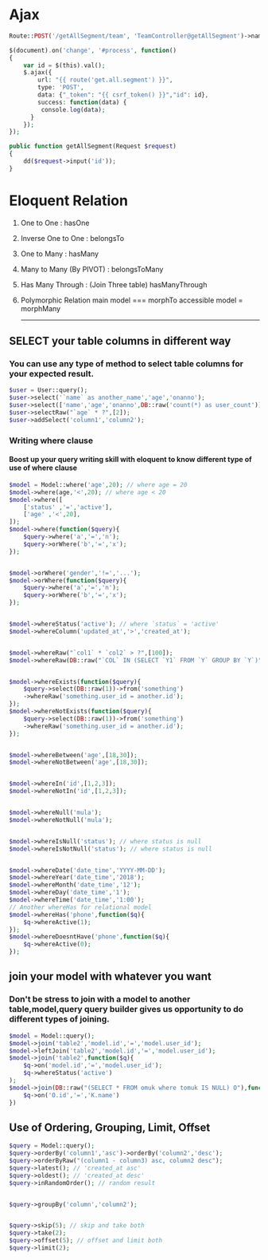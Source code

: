 # Ajax
```php
Route::POST('/getAllSegment/team', 'TeamController@getAllSegment')->name('get.all.segment');
```
```php
$(document).on('change', '#process', function()
{
    var id = $(this).val();
    $.ajax({
        url: "{{ route('get.all.segment') }}",
        type: 'POST',
        data: {"_token": "{{ csrf_token() }}","id": id},
        success: function(data) {
         console.log(data);
      }
    });
});
```

```php
public function getAllSegment(Request $request)
{
    dd($request->input('id'));
}
```

# Eloquent Relation
1. One to One :
             hasOne


2. Inverse One to One : 
            belongsTo


3. One to Many :
             hasMany


4. Many to Many (By PIVOT) :
            belongsToMany


5. Has Many Through : (Join Three table)
            hasManyThrough


6. Polymorphic Relation 
   main model === morphTo
   accessible model = morphMany   
   
   
   ---------------------------
   
## SELECT your table columns in different way
### You can use any type of method to select table columns for your expected result.
   ```php
   $user = User::query();
   $user->select('`name` as another_name','age','onanno');
   $user->select(['name','age','onanno',DB::raw('count(*) as user_count')]);
   $user->selectRaw("`age` * ?",[2]);
   $user->addSelect('column1','column2');
   ```
   
### Writing where clause
#### Boost up your query writing skill with eloquent to know different type of use of where clause
   ```php
   $model = Model::where('age',20); // where age = 20
   $model->where(age,'<',20); // where age < 20
   $model->where([
       ['status' ,'=','active'],
       ['age' ,'<',20],
   ]);
   $model->where(function($query){
       $query->where('a','=','n');
       $query->orWhere('b','=','x');
   });
   
   
   $model->orWhere('gender','!=','...');
   $model->orWhere(function($query){
       $query->where('a','=','n');
       $query->orWhere('b','=','x');
   });
   
   
   $model->whereStatus('active'); // where `status` = 'active'
   $model->whereColumn('updated_at','>','created_at');
   
   
   $model->whereRaw("`col1` * `col2` > ?",[100]);
   $model->whereRaw(DB::raw("`COL` IN (SELECT `Y1` FROM `Y` GROUP BY `Y`)"));
   
   
   $model->whereExists(function($query){
       $query->select(DB::raw(1))->from('something')
       ->whereRaw('something.user_id = another.id');
   });
   $model->whereNotExists(function($query){
       $query->select(DB::raw(1))->from('something')
       ->whereRaw('something.user_id = another.id');
   });
   
   
   $model->whereBetween('age',[18,30]);
   $model->whereNotBetween('age',[18,30]);
   
   
   $model->whereIn('id',[1,2,3]);
   $model->whereNotIn('id',[1,2,3]);
   
   
   $model->whereNull('mula');
   $model->whereNotNull('mula');
   
   
   $model->whereIsNull('status'); // where status is null
   $model->whereIsNotNull('status'); // where status is null
   
   
   $model->whereDate('date_time','YYYY-MM-DD');
   $model->whereYear('date_time','2018');
   $model->whereMonth('date_time','12');
   $model->whereDay('date_time','1');
   $model->whereTime('date_time','1:00');
   // Another whereHas for relational model
   $model->whereHas('phone',function($q){
       $q->whereActive(1);
   });
   $model->whereDoesntHave('phone',function($q){
       $q->whereActive(0);
   });
   ```
   
## join your model with whatever you want
### Don't be stress to join with a model to another table,model,query query builder gives us opportunity to do different types of joining.
   ```php
   $model = Model::query();
   $model->join('table2','model.id','=','model.user_id');
   $model->leftJoin('table2','model.id','=','model.user_id');
   $model->join('table2',function($q){
       $q->on('model.id','=','model.user_id');
       $q->whereStatus('active')
   );
   $model->join(DB::raw("(SELECT * FROM omuk where tomuk IS NULL) O"),function($q){
       $q->on('O.id','=','K.name')
   })
   ```
## Use of Ordering, Grouping, Limit, Offset
   ```php
   $query = Model::query();
   $query->orderBy('column1','asc')->orderBy('column2','desc');
   $query->orderByRaw("(column1 - column3) asc, column2 desc");
   $query->latest(); // 'created_at asc'
   $query->oldest(); // 'created_at desc'
   $query->inRandomOrder(); // random result
   
   
   $query->groupBy('column','column2');
   
   
   $query->skip(5); // skip and take both 
   $query->take(2);
   $query->offset(5); // offset and limit both
   $query->limit(2);
   ``` 